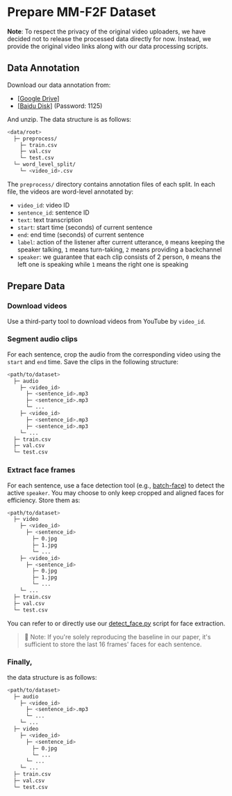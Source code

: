 # Prepare MM-F2F Dataset

**Note**: To respect the privacy of the original video uploaders, we have decided not to release the processed data directly for now. Instead, we provide the original video links along with our data processing scripts.

## Data Annotation

Download our data annotation from:

- [[Google Drive]](https://drive.google.com/drive/folders/1EJ-GJOqv2E2e5FFQwCRt4tdqvyaD-zZ5?usp=sharing)
- [[Baidu Disk]](https://pan.baidu.com/s/1M5TL8Tc8XmXfHMzH3VOZkg?pwd=1125) (Password: 1125)

And unzip. The data structure is as follows:

``` bash
<data/root>
  ├─ preprocess/
    ├─ train.csv
    ├─ val.csv
    └─ test.csv
  └─ word_level_split/
    └─ <video_id>.csv
```

The `preprocess/` directory contains annotation files of each split. In each file, the videos are word-level annotated by:

- `video_id`: video ID
- `sentence_id`: sentence ID
- `text`: text transcription
- `start`: start time (seconds) of current sentence
- `end`: end time (seconds) of current sentence
- `label`: action of the listener after current utterance, `0` means keeping the speaker talking, `1` means turn-taking, `2` means providing a backchannel
- `speaker`: we guarantee that each clip consists of 2 person, `0` means the left one is speaking while `1` means the right one is speaking

## Prepare Data

### Download videos

Use a third-party tool to download videos from YouTube by `video_id`.

### Segment audio clips

For each sentence, crop the audio from the corresponding video using the `start` and `end` time. Save the clips in the following structure:

``` bash
<path/to/dataset>
  ├─ audio
    ├─ <video_id>
      ├─ <sentence_id>.mp3
      ├─ <sentence_id>.mp3
      └─ ...
    ├─ <video_id>
      ├─ <sentence_id>.mp3
      ├─ <sentence_id>.mp3
    └─ ...
  ├─ train.csv
  ├─ val.csv
  └─ test.csv
```

### Extract face frames

For each sentence, use a face detection tool (e.g., [batch-face](https://github.com/elliottzheng/batch-face)) to detect the active `speaker`. You may choose to only keep cropped and aligned faces for efficiency. Store them as:

``` bash
<path/to/dataset>
  ├─ video
    ├─ <video_id>
      ├─ <sentence_id>
        ├─ 0.jpg
        ├─ 1.jpg
        └─ ...
    ├─ <video_id>
      ├─ <sentence_id>
        ├─ 0.jpg
        ├─ 1.jpg
        └─ ...
    └─ ...
  ├─ train.csv
  ├─ val.csv
  └─ test.csv
```

You can refer to or directly use our [detect_face.py](https://github.com/Linyx1125/MM-F2F/blob/master/dataset/detect_face.py) script for face extraction.

> 📌 Note: If you're solely reproducing the baseline in our paper, it's sufficient to store the last 16 frames' faces for each sentence.

### Finally,

the data structure is as follows:

``` bash
<path/to/dataset>
  ├─ audio
    ├─ <video_id>
      ├─ <sentence_id>.mp3
      └─ ...
    └─ ...
  ├─ video
    ├─ <video_id>
      ├─ <sentence_id>
        ├─ 0.jpg
        └─ ...
      └─ ...
    └─ ...
  ├─ train.csv
  ├─ val.csv
  └─ test.csv
```